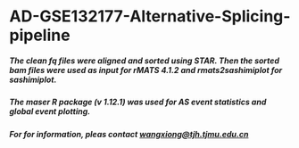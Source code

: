 # AD-GSE132177-Alternative-Splicing-pipeline

##### The clean fq files were aligned and sorted using STAR. Then the sorted bam files were used as input for rMATS 4.1.2 and rmats2sashimiplot for sashimiplot.
##### The maser R package (v 1.12.1) was used for AS event statistics and global event plotting.
##### For for information, pleas contact wangxiong@tjh.tjmu.edu.cn
